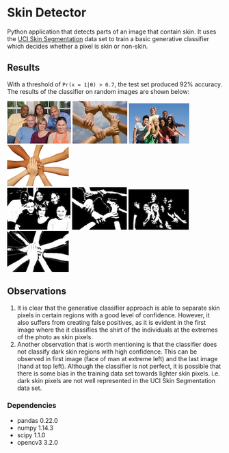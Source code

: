 # Skin Detector
Python application that detects parts of an image that contain skin. It uses the [UCI Skin Segmentation](https://archive.ics.uci.edu/ml/datasets/skin+segmentation) data set to train a basic generative classifier which decides whether a pixel is skin or non-skin.

## Results
With a threshold of `Pr(x = 1|θ) > 0.7`, the test set produced 92% accuracy. The results of the classifier on random images are shown below:

![test](https://raw.githubusercontent.com/jimiolaniyan/SkinDetector/master/images/original/test.jpeg)  ![test2](https://raw.githubusercontent.com/jimiolaniyan/SkinDetector/master/images/original/test1.jpeg)  ![test3](https://raw.githubusercontent.com/jimiolaniyan/SkinDetector/master/images/original/test5.jpeg)  ![test4](https://raw.githubusercontent.com/jimiolaniyan/SkinDetector/master/images/original/test6.jpg)\
![mask](https://raw.githubusercontent.com/jimiolaniyan/SkinDetector/master/images/mask/mask.jpg) ![mask2](https://raw.githubusercontent.com/jimiolaniyan/SkinDetector/master/images/mask/mask1.jpg) ![mask3](https://raw.githubusercontent.com/jimiolaniyan/SkinDetector/master/images/mask/mask5.jpg) ![mask4](https://raw.githubusercontent.com/jimiolaniyan/SkinDetector/master/images/mask/mask6.jpg)


## Observations
1. It is clear that the generative classifier approach is able to separate skin pixels in certain regions with a good level of confidence. However, it also suffers from creating false positives, as it is evident in the first image where the it classifies the shirt of the individuals at the extremes of the photo as skin pixels.
2. Another observation that is worth mentioning is that the classifier does not classify dark skin regions with high confidence. This can be observed in first image (face of man at extreme left) and the last image (hand at top left). Although the classifier is not perfect, it is possible that there is some bias in the training data set towards lighter skin pixels. i.e. dark skin pixels are not well represented in the UCI Skin Segmentation data set.     

### Dependencies

 * pandas      0.22.0
 * numpy       1.14.3
 * scipy       1.1.0
 * opencv3     3.2.0
